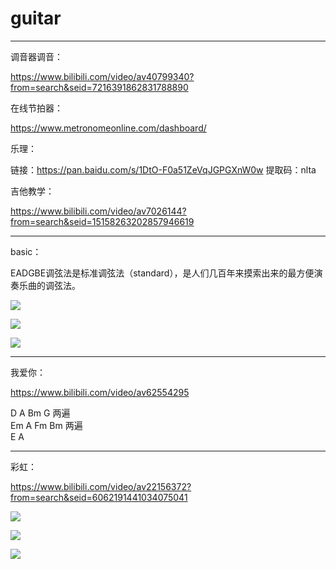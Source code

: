 # guitar

---

调音器调音：

<https://www.bilibili.com/video/av40799340?from=search&seid=7216391862831788890>

在线节拍器：

<https://www.metronomeonline.com/dashboard/>

乐理：

链接：<https://pan.baidu.com/s/1DtO-F0a51ZeVqJGPGXnW0w> 提取码：nlta

吉他教学：

<https://www.bilibili.com/video/av7026144?from=search&seid=15158263202857946619> 

---

basic：

EADGBE调弦法是标准调弦法（standard），是人们几百年来摸索出来的最方便演奏乐曲的调弦法。

![](./pictures/c.jpeg)

![](./pictures/twinkle-twinkle-little-star.png)

![](./pictures/ode-to-joy.jpeg)

---

我爱你：

<https://www.bilibili.com/video/av62554295>

D A Bm G 两遍\
Em A Fm Bm 两遍\
E A

---

彩虹：

<https://www.bilibili.com/video/av22156372?from=search&seid=6062191441034075041>

![](./pictures/caihong0)

![](./pictures/caihong1)

![](./pictures/caihong2)

